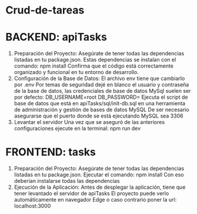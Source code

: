 # Crud-de-tareas

# BACKEND: apiTasks
1. Preparación del Proyecto:
Asegúrate de tener todas las dependencias listadas en tu package.json.
Estas dependencias se instalan con el comando: npm install
Confirma que el código está correctamente organizado y funcional en tu entorno de desarrollo.
2. Configuración de la Base de Datos:
El archivo env tiene que cambiarlo por .env
Por temas de seguridad dejé en blanco el usuario y contraseña de la base de datos, las credenciales de base de datos MySql suelen ser por defecto:
DB_USERNAME=root
DB_PASSWORD=
Ejecuta el script de base de datos que está en apiTasks/sql/init-db.sql en una herramienta de administración y gestión de bases de datos MySQL
De ser necesario asegurarse que el puerto donde se está ejecutando MySQL sea 3306
3. Levantar el servidor
Una vez que se aseguró de las anteriores configuraciones ejecute en la terminal: npm run dev

# FRONTEND: tasks
1. Preparación del Proyecto:
Asegúrate de tener todas las dependencias listadas en tu package.json.
Ejecutar el comando: npm install
Con eso deberian instalarse todas las dependencias
2. Ejecución de la Aplicación:
Antes de desplegar la aplicación, tiene que tener levantado el servidor de apiTasks
El proyecto puede verlo automáticamente en navegador Edge o caso contrario poner la url: localhost:3000
